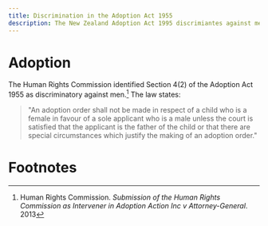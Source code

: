 ```yaml
---
title: Discrimination in the Adoption Act 1955
description: The New Zealand Adoption Act 1995 discrimiantes against men.
---
```


# Adoption
The Human Rights Commission identified Section 4(2) of the Adoption Act 1955 as discriminatory against men.[^1]
The law states: 
> "An adoption order shall not be made in respect of a child who is a female in favour of a sole applicant who is a male unless the court is satisfied that the applicant is the father of the child or that there are special circumstances which justify the making of an adoption order."
# Footnotes

[^1]: Human Rights Commission. *Submission of the Human Rights Commission as Intervener in Adoption Action Inc v Attorney-General*. 2013
